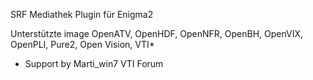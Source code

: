 SRF Mediathek Plugin für Enigma2

Unterstützte image OpenATV, OpenHDF, OpenNFR, OpenBH, OpenVIX, OpenPLI, Pure2, Open Vision, VTI*

* Support by Marti_win7 VTI Forum
